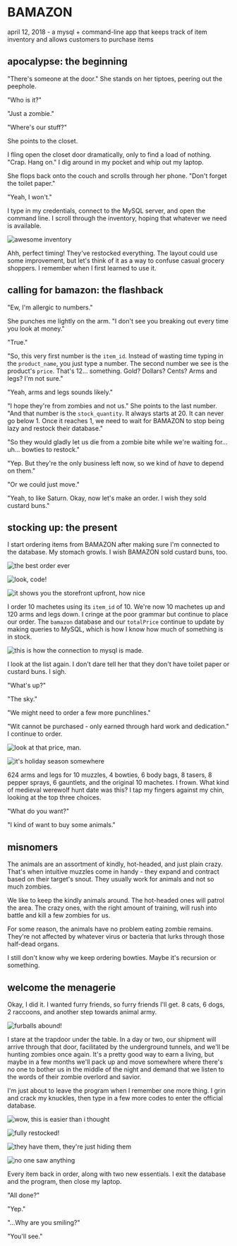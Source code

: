 # BAMAZON
april 12, 2018 - a mysql + command-line app that keeps track of item inventory and allows customers to purchase items

## apocalypse: the beginning

"There's someone at the door." She stands on her tiptoes, peering out the peephole.

"Who is it?"

"Just a zombie."

"Where's our stuff?"

She points to the closet.

I fling open the closet door dramatically, only to find a load of nothing. "Crap. Hang on." I dig around in my pocket and whip out my laptop.

She flops back onto the couch and scrolls through her phone. "Don't forget the toilet paper."

"Yeah, I won't."

I type in my credentials, connect to the MySQL server, and open the command line. I scroll through the inventory, hoping that whatever we need is available.

![awesome inventory](images/p1.jpg)

Ahh, perfect timing! They've restocked everything. The layout could use some improvement, but let's think of it as a way to confuse casual grocery shoppers. I remember when I first learned to use it.

## calling for bamazon: the flashback

"Ew, I'm allergic to numbers."

She punches me lightly on the arm. "I don't see you breaking out every time you look at money."

"True."

"So, this very first number is the `item_id`. Instead of wasting time typing in the `product_name`, you just type a number. The second number we see is the product's `price`. That's 12... something. Gold? Dollars? Cents? Arms and legs? I'm not sure."

"Yeah, arms and legs sounds likely."

"I hope they're from zombies and not us." She points to the last number. "And that number is the `stock_quantity`. It always starts at 20. It can never go below 1. Once it reaches 1, we need to wait for BAMAZON to stop being lazy and restock their database."

"So they would gladly let us die from a zombie bite while we're waiting for... uh... bowties to restock."

"Yep. But they're the only business left now, so we kind of _have_ to depend on them."

"Or we could just move."

"Yeah, to like Saturn. Okay, now let's make an order. I wish they sold custard buns."

## stocking up: the present

I start ordering items from BAMAZON after making sure I'm connected to the database. My stomach growls. I wish BAMAZON sold custard buns, too.

![the best order ever](images/p2.jpg)

![look, code!](images/a.jpg)

![it shows you the storefront upfront, how nice](images/b.jpg)

I order 10 machetes using its `item_id` of 10. We're now 10 machetes up and 120 arms and legs down. I cringe at the poor grammar but continue to place our order. The `bamazon` database and our `totalPrice` continue to update by making queries to MySQL, which is how I know how much of something is in stock.

![this is how the connection to mysql is made.](images/d.jpg)

I look at the list again. I don't dare tell her that they don't have toilet paper or custard buns. I sigh.

"What's up?"

"The sky."

"We might need to order a few more punchlines."

"Wit cannot be purchased - only earned through hard work and dedication." I continue to order.

![look at that price, man.](images/p3.jpg)

![it's holiday season somewhere](images/c.jpg)

624 arms and legs for 10 muzzles, 4 bowties, 6 body bags, 8 tasers, 8 pepper sprays, 6 gauntlets, and the original 10 machetes. I frown. What kind of medieval werewolf hunt date was this? I tap my fingers against my chin, looking at the top three choices.

"What do you want?"

"I kind of want to buy some animals."

## misnomers

The animals are an assortment of kindly, hot-headed, and just plain crazy. That's when intuitive muzzles come in handy - they expand and contract based on their target's snout. They usually work for animals and not so much zombies.

We like to keep the kindly animals around. The hot-headed ones will patrol the area. The crazy ones, with the right amount of training, will rush into battle and kill a few zombies for us.

For some reason, the animals have no problem eating zombie remains. They're not affected by whatever virus or bacteria that lurks through those half-dead organs.

I still don't know why we keep ordering bowties. Maybe it's recursion or something.

## welcome the menagerie

Okay, I did it. I wanted furry friends, so furry friends I'll get. 8 cats, 6 dogs, 2 raccoons, and another step towards animal army.

![furballs abound!](images/p4.jpg)

I stare at the trapdoor under the table. In a day or two, our shipment will arrive through that door, facilitated by the underground tunnels, and we'll be hunting zombies once again. It's a pretty good way to earn a living, but maybe in a few months we'll pack up and move somewhere where there's no one to bother us in the middle of the night and demand that we listen to the words of their zombie overlord and savior.

I'm just about to leave the program when I remember one more thing. I grin and crack my knuckles, then type in a few more codes to enter the official database.

![wow, this is easier than i thought](images/p5.jpg)

![fully restocked!](images/p6.jpg)

![they have them, they're just hiding them](images/p7.jpg)

![no one saw anything](images/p8.jpg)

Every item back in order, along with two new essentials. I exit the database and the program, then close my laptop.

"All done?"

"Yep."

"...Why are you smiling?"

"You'll see."